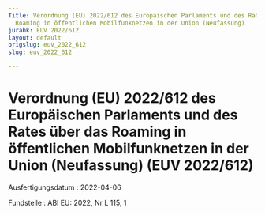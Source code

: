 ```yaml
---
Title: Verordnung (EU) 2022/612 des Europäischen Parlaments und des Rates über das
  Roaming in öffentlichen Mobilfunknetzen in der Union (Neufassung)
jurabk: EUV 2022/612
layout: default
origslug: euv_2022_612
slug: euv_2022_612

---
```


# Verordnung (EU) 2022/612 des Europäischen Parlaments und des Rates über das Roaming in öffentlichen Mobilfunknetzen in der Union (Neufassung) (EUV 2022/612)

Ausfertigungsdatum
:   2022-04-06

Fundstelle
:   ABl EU: 2022, Nr L 115, 1

